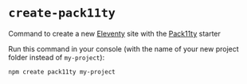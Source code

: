 # `create-pack11ty`

Command to create a new [Eleventy](https://www.11ty.dev/) site with the [Pack11ty](https://pack11ty.dev/) starter

Run this command in your console (with the name of your new project folder instead of `my-project`):

```shell
npm create pack11ty my-project
```
